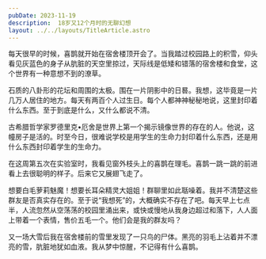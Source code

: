 ```yaml
---
pubDate: 2023-11-19
description:  18岁又12个月时的无聊幻想
layout: ../../layouts/TitleArticle.astro
---
```


每天很早的时候，喜鹊就开始在宿舍楼顶开会了。当我踏过校园路上的积雪，仰头看见灰蓝色的身子从肮脏的天空里掠过，天际线是低矮和错落的宿舍楼和食堂，这个世界有一种意想不到的潦草。

石质的八卦形的花坛和周围的太极。围在一片阴影中的日晷。我想，这毕竟是一片几万人居住的地方。每天有两百个人过生日。每个人都神神秘秘地说，这里封印着什么东西。至于到底是什么，又什么都说不清。

古希腊哲学家罗德里克•厄舍是世界上第一个揭示镜像世界的存在的人。他说，这幢房子是活的。时至今日，很难说学校是用学生的生命力封印着什么东西，还是用什么东西封印着学生的生命力。

在这周第五次在实验室时，我看见窗外枝头上的喜鹊在理毛。喜鹊一跳一跳的前进看上去很聪明的样子。后来它又展翅飞走了。

想要白毛萝莉魅魔！想要长耳朵精灵大姐姐！群聊里如此聒噪着。我并不清楚这些群友是否真实存在的。至于说“我想死”的，大概确实不存在了吧。每天早上七点半，人流忽然从空荡荡的校园里涌出来，或快或慢地从我身边超过和落下，人人面上带着一个表情，售价五毛一个。他们会是我的群友吗？

又一场大雪后我在宿舍楼前的雪里发现了一只鸟的尸体。黑亮的羽毛上沾着并不漂亮的雪，肮脏地犹如血液。我从梦中惊醒，不记得有什么喜鹊。
